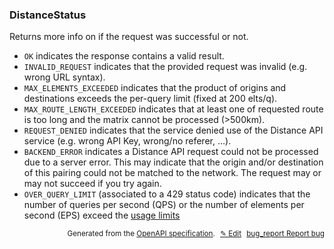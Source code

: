 <!--- This is a generated file, do not edit! -->
<!--- [START woosmap_http_schema_woosmap-platform-api-reference_distancestatus] -->
<h3 class="schema-object" id="Woosmap Platform API Reference_DistanceStatus">DistanceStatus</h3>

Returns more info on if the request was successful or not.

- `OK` indicates the response contains a valid result.
- `INVALID_REQUEST` indicates that the provided request was invalid (e.g. wrong URL syntax).
- `MAX_ELEMENTS_EXCEEDED` indicates that the product of origins and destinations exceeds the per-query limit (fixed at 200 elts/q).
- `MAX_ROUTE_LENGTH_EXCEEDED` indicates that at least one of requested route is too long and the matrix cannot be processed (>500km).
- `REQUEST_DENIED` indicates that the service denied use of the Distance API service (e.g. wrong API Key, wrong/no referer, …).
- `BACKEND_ERROR` indicates a Distance API request could not be processed due to a server error. This may indicate that the origin and/or destination of this pairing could not be matched to the network. The request may or may not succeed if you try again.
- `OVER_QUERY_LIMIT` (associated to a 429 status code) indicates that the number of queries per second (QPS) or the number of elements per second (EPS) exceed the [usage limits](https://developers.woosmap.com/products/distance-api/distance-matrix-endpoint/#usage-limits)

<p style="text-align: right; font-size: smaller;">Generated from the <a data-label="openapi-github" href="https://github.com/woosmap/openapi-specification" title="Woosmap OpenAPI Specification" class="external">OpenAPI specification</a>.
<a data-label="openapi-github-woosmap-http-schema-woosmap-platform-api-reference-distancestatus" data-action="edit" style="margin-left: 5px;" href="https://github.com/woosmap/openapi-specification/blob/main/specification/schemas/Woosmap Platform API Reference_DistanceStatus.yml" title="Edit on GitHub">✎ Edit</a>
<a data-label="openapi-github-woosmap-http-schema-woosmap-platform-api-reference-distancestatus" data-action="bug" style="margin-left: 5px;" href="https://github.com/woosmap/openapi-specification/issues/new?assignees=&labels=type%3A+bug%2C+triage+me&template=bug_report.md&title=[schemas] Bug - Woosmap Platform API Reference_DistanceStatus" title="File bug for schemas on GitHub"><span class="material-icons">bug_report</span> Report bug</a>
</p>

<!--- [END woosmap_http_schema_woosmap-platform-api-reference_distancestatus] -->
